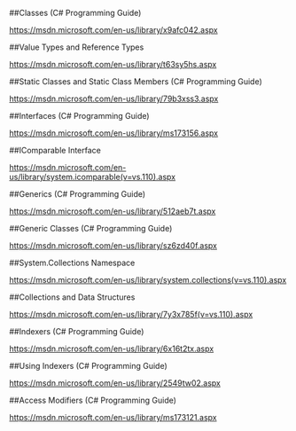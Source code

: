 ##Classes (C# Programming Guide)

https://msdn.microsoft.com/en-us/library/x9afc042.aspx

##Value Types and Reference Types

https://msdn.microsoft.com/en-us/library/t63sy5hs.aspx

##Static Classes and Static Class Members (C# Programming Guide)

https://msdn.microsoft.com/en-us/library/79b3xss3.aspx

##Interfaces (C# Programming Guide)

https://msdn.microsoft.com/en-us/library/ms173156.aspx

##IComparable Interface

https://msdn.microsoft.com/en-us/library/system.icomparable(v=vs.110).aspx

##Generics (C# Programming Guide)

https://msdn.microsoft.com/en-us/library/512aeb7t.aspx

##Generic Classes (C# Programming Guide)

https://msdn.microsoft.com/en-us/library/sz6zd40f.aspx

##System.Collections Namespace

https://msdn.microsoft.com/en-us/library/system.collections(v=vs.110).aspx

##Collections and Data Structures

https://msdn.microsoft.com/en-us/library/7y3x785f(v=vs.110).aspx

##Indexers (C# Programming Guide)

https://msdn.microsoft.com/en-us/library/6x16t2tx.aspx

##Using Indexers (C# Programming Guide)

https://msdn.microsoft.com/en-us/library/2549tw02.aspx

##Access Modifiers (C# Programming Guide)

https://msdn.microsoft.com/en-us/library/ms173121.aspx




